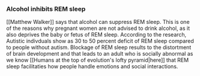 ### Alcohol inhibits REM sleep

[[Matthew Walker]] says that alcohol can suppress REM sleep. This is one of the reasons why pregnant women are not advised to drink alcohol, as it also deprives the baby or fetus of REM sleep. According to the research, Autistic indivduals show as 30 to 50 percent deficit of REM sleep compared to people without autism. Blockage of REM sleep results to the distortment of brain development and that leads to an adult who is socially abnormal as we know [[Humans at the top of evolution's lofty pyramid|here]] that REM sleep facilitaties how people handle emotions and social interactions.